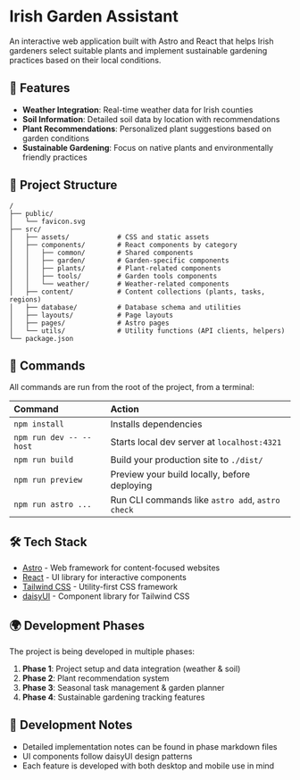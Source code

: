 # Irish Garden Assistant

An interactive web application built with Astro and React that helps Irish gardeners select suitable plants and implement sustainable gardening practices based on their local conditions.

## 🌱 Features

- **Weather Integration**: Real-time weather data for Irish counties
- **Soil Information**: Detailed soil data by location with recommendations
- **Plant Recommendations**: Personalized plant suggestions based on garden conditions
- **Sustainable Gardening**: Focus on native plants and environmentally friendly practices

## 🚀 Project Structure

```text
/
├── public/
│   └── favicon.svg
├── src/
│   ├── assets/            # CSS and static assets
│   ├── components/        # React components by category
│   │   ├── common/        # Shared components
│   │   ├── garden/        # Garden-specific components
│   │   ├── plants/        # Plant-related components
│   │   ├── tools/         # Garden tools components
│   │   └── weather/       # Weather-related components
│   ├── content/           # Content collections (plants, tasks, regions)
│   ├── database/          # Database schema and utilities
│   ├── layouts/           # Page layouts
│   ├── pages/             # Astro pages
│   └── utils/             # Utility functions (API clients, helpers)
└── package.json
```

## 🧞 Commands

All commands are run from the root of the project, from a terminal:

| Command                | Action                                           |
| :--------------------- | :----------------------------------------------- |
| `npm install`          | Installs dependencies                            |
| `npm run dev -- --host`          | Starts local dev server at `localhost:4321`      |
| `npm run build`        | Build your production site to `./dist/`          |
| `npm run preview`      | Preview your build locally, before deploying     |
| `npm run astro ...`    | Run CLI commands like `astro add`, `astro check` |

## 🛠️ Tech Stack

- [Astro](https://astro.build/) - Web framework for content-focused websites
- [React](https://reactjs.org/) - UI library for interactive components
- [Tailwind CSS](https://tailwindcss.com/) - Utility-first CSS framework
- [daisyUI](https://daisyui.com/) - Component library for Tailwind CSS

## 🌍 Development Phases

The project is being developed in multiple phases:

1. **Phase 1**: Project setup and data integration (weather & soil)
2. **Phase 2**: Plant recommendation system
3. **Phase 3**: Seasonal task management & garden planner
4. **Phase 4**: Sustainable gardening tracking features

## 📝 Development Notes

- Detailed implementation notes can be found in phase markdown files
- UI components follow daisyUI design patterns
- Each feature is developed with both desktop and mobile use in mind
